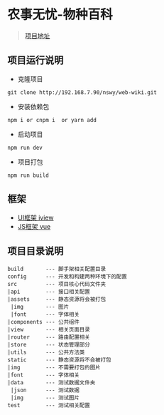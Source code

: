 农事无忧-物种百科
=============
> [项目地址](http://192.168.7.90/nswy/web-wiki.git)

## 项目运行说明
- 克隆项目
```
git clone http://192.168.7.90/nswy/web-wiki.git
```
- 安装依赖包
```
npm i or cnpm i  or yarn add
```
- 启动项目
```
npm run dev
```
- 项目打包
```
npm run build
```

## 框架
- [UI框架 iview](https://www.iviewui.com)
- [JS框架 vue](https://cn.vuejs.org)

## 项目目录说明
```
build       --- 脚手架相关配置目录
config      --- 开发和构建两种环境下的配置
src         --- 项目核心代码文件夹
|api        --- 接口相关配置
|assets     --- 静态资源将会被打包
 |img       --- 图片
 |font      --- 字体相关
|components --- 公共组件
|view       --- 相关页面目录
|router     --- 路由配置相关
|store      --- 状态管理部分
|utils      --- 公共方法类
static      --- 静态资源将不会被打包
|img        --- 不需要打包的图片
|font       --- 字体相关
|data       --- 测试数据文件夹
 |json      --- 测试数据
 |img       --- 测试图片
test        --- 测试相关配置
```
